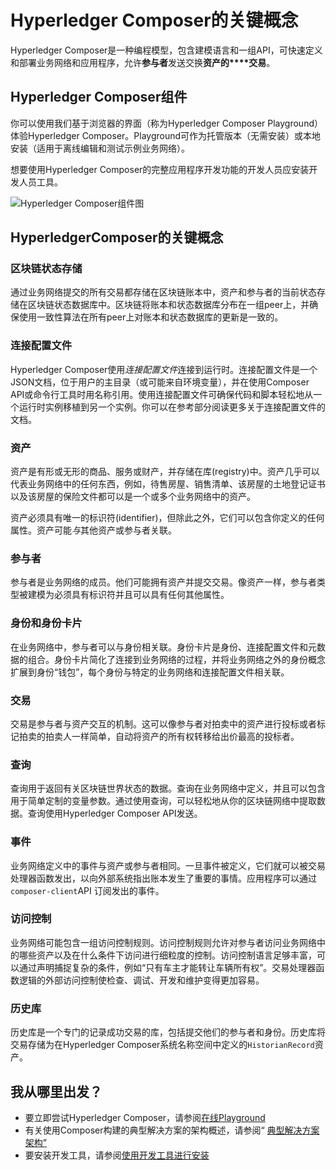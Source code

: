 # Hyperledger Composer的关键概念

Hyperledger Composer是一种编程模型，包含建模语言和一组API，可快速定义和部署业务网络和应用程序，允许**参与者**发送交换**资产的****交易**。

## Hyperledger Composer组件

你可以使用我们基于浏览器的界面（称为Hyperledger Composer Playground）体验Hyperledger Composer。Playground可作为托管版本（无需安装）或本地安装（适用于离线编辑和测试示例业务网络）。

想要使用Hyperledger Composer的完整应用程序开发功能的开发人员应安装开发人员工具。

![Hyperledger Composer组件图](https://hyperledger.github.io/composer/assets/img/ComposerComponents.svg)

## HyperledgerComposer的关键概念

### 区块链状态存储

通过业务网络提交的所有交易都存储在区块链账本中，资产和参与者的当前状态存储在区块链状态数据库中。区块链将账本和状态数据库分布在一组peer上，并确保使用一致性算法在所有peer上对账本和状态数据库的更新是一致的。

### 连接配置文件

Hyperledger Composer使用*连接配置文件*连接到运行时。连接配置文件是一个JSON文档，位于用户的主目录（或可能来自环境变量），并在使用Composer API或命令行工具时用名称引用。使用连接配置文件可确保代码和脚本轻松地从一个运行时实例移植到另一个实例。你可以在参考部分阅读更多关于连接配置文件的文档。

### 资产

资产是有形或无形的商品、服务或财产，并存储在库(registry)中。资产几乎可以代表业务网络中的任何东西，例如，待售房屋、销售清单、该房屋的土地登记证书以及该房屋的保险文件都可以是一个或多个业务网络中的资产。

资产必须具有唯一的标识符(identifier)，但除此之外，它们可以包含你定义的任何属性。资产可能*与*其他资产或参与者关联。

### 参与者

参与者是业务网络的成员。他们可能拥有资产并提交交易。像资产一样，参与者类型被建模为必须具有标识符并且可以具有任何其他属性。

### 身份和身份卡片

在业务网络中，参与者可以与身份相关联。身份卡片是身份、连接配置文件和元数据的组合。身份卡片简化了连接到业务网络的过程，并将业务网络之外的身份概念扩展到身份“钱包”，每个身份与特定的业务网络和连接配置文件相关联。

### 交易

交易是参与者与资产交互的机制。这可以像参与者对拍卖中的资产进行投标或者标记拍卖的拍卖人一样简单，自动将资产的所有权转移给出价最高的投标者。

### 查询

查询用于返回有关区块链世界状态的数据。查询在业务网络中定义，并且可以包含用于简单定制的变量参数。通过使用查询，可以轻松地从你的区块链网络中提取数据。查询使用Hyperledger Composer API发送。

### 事件

业务网络定义中的事件与资产或参与者相同。一旦事件被定义，它们就可以被交易处理器函数发出，以向外部系统指出账本发生了重要的事情。应用程序可以通过`composer-client`API 订阅发出的事件。

### 访问控制

业务网络可能包含一组访问控制规则。访问控制规则允许对参与者访问业务网络中的哪些资产以及在什么条件下访问进行细粒度的控制。访问控制语言足够丰富，可以通过声明捕捉复杂的条件，例如“只有车主才能转让车辆所有权”。交易处理器函数逻辑的外部访问控制使检查、调试、开发和维护变得更加容易。

### 历史库

历史库是一个专门的记录成功交易的库，包括提交他们的参与者和身份。历史库将交易存储为在Hyperledger Composer系统名称空间中定义的`HistorianRecord`资产。

## 我从哪里出发？

- 要立即尝试Hyperledger Composer，请参阅[在线Playground](https://hyperledger.github.io/composer/installing/getting-started-with-playground.html)
- 有关使用Composer构建的典型解决方案的架构概述，请参阅“ [典型解决方案架构”](https://hyperledger.github.io/composer/introduction/solution-architecture.html)
- 要安装开发工具，请参阅[使用开发工具进行安装](https://hyperledger.github.io/composer/installing/development-tools.html)
